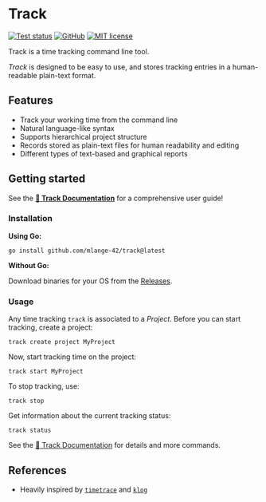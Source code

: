 # Track

[![Test status](https://github.com/mlange-42/track/actions/workflows/tests.yml/badge.svg)](https://github.com/mlange-42/track/actions/workflows/tests.yml)
[![GitHub](https://img.shields.io/badge/github-repo-blue?logo=github)](https://github.com/mlange-42/track)
[![MIT license](https://img.shields.io/github/license/mlange-42/track)](https://github.com/mlange-42/track/blob/main/LICENSE)

Track is a time tracking command line tool.

*Track* is designed to be easy to use, and stores tracking entries in a human-readable plain-text format.

## Features

* Track your working time from the command line
* Natural language-like syntax
* Supports hierarchical project structure
* Records stored as plain-text files for human readability and editing
* Different types of text-based and graphical reports

## Getting started

See the **[:blue_book: Track Documentation](https://mlange-42.github.io/track/)** for a comprehensive user guide!

### Installation

**Using Go:**

```shell
go install github.com/mlange-42/track@latest
```

**Without Go:**

Download binaries for your OS from the [Releases](https://github.com/mlange-42/track/releases/).

### Usage

Any time tracking `track` is associated to a *Project*.
Before you can start tracking, create a project:

```shell
track create project MyProject
```

Now, start tracking time on the project:

```shell
track start MyProject
```

To stop tracking, use:

```shell
track stop
```

Get information about the current tracking status:

```shell
track status
```

See the [:blue_book: Track Documentation](https://mlange-42.github.io/track/) for details and more commands.

## References

* Heavily inspired by [`timetrace`](https://github.com/dominikbraun/timetrace) and [`klog`](https://github.com/jotaen/klog)
